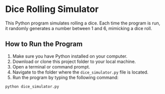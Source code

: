 # Dice Rolling Simulator

This Python program simulates rolling a dice. Each time the program is run, it randomly generates a number between 1 and 6, mimicking a dice roll.

## How to Run the Program

1. Make sure you have Python installed on your computer.
2. Download or clone this project folder to your local machine.
3. Open a terminal or command prompt.
4. Navigate to the folder where the `dice_simulator.py` file is located.
5. Run the program by typing the following command:

```bash
python dice_simulator.py

